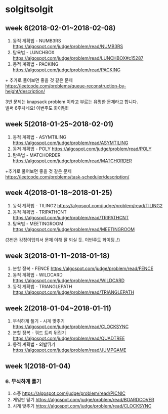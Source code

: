 # solgitsolgit
## week 6(2018-02-01~2018-02-08)
1. 동적 계획법 - NUMB3RS https://algospot.com/judge/problem/read/NUMB3RS
2. 탐욕법 - LUNCHBOX https://algospot.com/judge/problem/read/LUNCHBOX#c15287
3. 동적 계획법 - PACKING https://algospot.com/judge/problem/read/PACKING

\+ 추가로 풀어보면 좋을 것 같은 문제  
https://leetcode.com/problems/queue-reconstruction-by-height/description/

3번 문제는 knapsack problem 이라고 부르는 유명한 문제라고 합니다.   
벌써 6주차네요! 이번주도 화이팅!!

## week 5(2018-01-25~2018-02-01)
1. 동적 계획법 - ASYMTILING https://algospot.com/judge/problem/read/ASYMTILING
2. 동저 계획법 - POLY https://algospot.com/judge/problem/read/POLY
3. 탐욕법 - MATCHORDER https://algospot.com/judge/problem/read/MATCHORDER

+추가로 풀어보면 좋을 것 같은 문제    
https://leetcode.com/problems/task-scheduler/description/

## week 4(2018-01-18~2018-01-25)
1. 동적 계획법 - TILING2 https://algospot.com/judge/problem/read/TILING2
2. 동적 계획법 - TRIPATHCNT https://algospot.com/judge/problem/read/TRIPATHCNT
3. 탐욕법 - MEETINGROOM https://algospot.com/judge/problem/read/MEETINGROOM 

(3번은 감정이입되서 문제 이해 잘 되실 듯. 이번주도 화이팅..!)

## week 3(2018-01-11~2018-01-18)
1. 분할 정복 - FENCE https://algospot.com/judge/problem/read/FENCE
2. 동적 계획법 - WILDCARD https://algospot.com/judge/problem/read/WILDCARD
3. 동적 계획법 - TRIANGLEPATH https://algospot.com/judge/problem/read/TRIANGLEPATH

## week 2(2018-01-04~2018-01-11)
1. 무식하게 풀기 - 시계 맞추기 https://algospot.com/judge/problem/read/CLOCKSYNC 
2. 분할 정복 - 쿼드 트리 뒤집기 https://algospot.com/judge/problem/read/QUADTREE
3. 동적 계획법 - 외발뛰기 https://algospot.com/judge/problem/read/JUMPGAME

## week 1(2018-01-04)
### 6. 무식하게 풀기
1. 소풍 https://algospot.com/judge/problem/read/PICNIC
2. 게임판 덮기 https://algospot.com/judge/problem/read/BOARDCOVER
3. 시계 맞추기 https://algospot.com/judge/problem/read/CLOCKSYNC 
